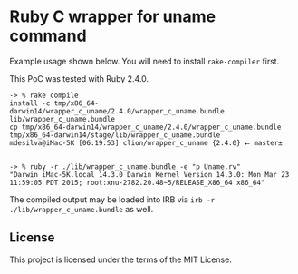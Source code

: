 # Ruby C wrapper for uname command

Example usage shown below.  You will need to install `rake-compiler` first.

This PoC was tested with Ruby 2.4.0.

```
-> % rake compile
install -c tmp/x86_64-darwin14/wrapper_c_uname/2.4.0/wrapper_c_uname.bundle lib/wrapper_c_uname.bundle
cp tmp/x86_64-darwin14/wrapper_c_uname/2.4.0/wrapper_c_uname.bundle tmp/x86_64-darwin14/stage/lib/wrapper_c_uname.bundle
mdesilva@iMac-5K [06:19:53] clion/wrapper_c_uname {2.4.0} ⭠ master±


-> % ruby -r ./lib/wrapper_c_uname.bundle -e "p Uname.rv"
"Darwin iMac-5K.local 14.3.0 Darwin Kernel Version 14.3.0: Mon Mar 23 11:59:05 PDT 2015; root:xnu-2782.20.48~5/RELEASE_X86_64 x86_64"
```

The compiled output may be loaded into IRB via `irb -r ./lib/wrapper_c_uname.bundle` as well. 

## License

This project is licensed under the terms of the MIT License.